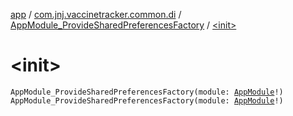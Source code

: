 [app](../../index.md) / [com.jnj.vaccinetracker.common.di](../index.md) / [AppModule_ProvideSharedPreferencesFactory](index.md) / [&lt;init&gt;](./-init-.md)

# &lt;init&gt;

`AppModule_ProvideSharedPreferencesFactory(module: `[`AppModule`](../-app-module/index.md)`!)`
`AppModule_ProvideSharedPreferencesFactory(module: `[`AppModule`](../-app-module/index.md)`!)`